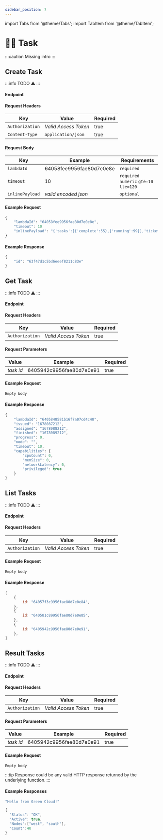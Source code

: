 ```yaml
---
sidebar_position: 7
---
```


import Tabs from '@theme/Tabs';
import TabItem from '@theme/TabItem';

# 🧑‍💼 Task

:::caution
Missing intro
:::

## Create Task

:::info
TODO ⚠️
:::

#### Endpoint

<endpoint href='https://api.greencloud.dev/v1/task' method='POST'/>

#### Request Headers

| Key             | Value                | Required |
| --------------- | -------------------- | -------- |
| `Authorization` | _Valid Access Token_ | true     |
| `Content-Type`  | `application/json`   | true     |

#### Request Body

| Key             | Example                  | Requirements                            |
| --------------- | ------------------------ | --------------------------------------- |
| `lambdaId`      | 64058fee9956fae80d7e0e8e | `required`                              |
| `timeout`       | 10                       | `required` `numeric` `gte=10` `lte=120` |
| `inlinePayload` | _valid encoded json_     | `optional`                              |

#### Example Request

```js
{
	"lambdaId": "64058fee9956fae80d7e0e8e",
	"timeout": 10
    "inlinePayload": "{'tasks':[{'complete':55},{'running':99}],'tickets':'10','admin':1,'password':Hello123!'}"
}
```

#### Example Response

```js title="Status: 201 Created"
{
	"id": "63f47d1c5bd6eeef8211c83e"
}
```

## Get Task

:::info
TODO ⚠️
:::

#### Endpoint

<endpoint href='https://api.greencloud.dev/v1/task/[taskId]' method='GET'/>

#### Request Headers

| Key             | Value                | Required |
| --------------- | -------------------- | -------- |
| `Authorization` | _Valid Access Token_ | true     |

#### Request Parameters

| Value     | Example                  | Required |
| --------- | ------------------------ | -------- |
| _task id_ | 6405942c9956fae80d7e0e91 | true     |

#### Example Request

```js
Empty body
```

#### Example Response

```js title="Status: 200 OK"
{
	"lambdaId": "6405848581b16f7a07cd4c48",
	"issued": "1678087212",
	"assigned": "1678088212",
	"finished": "1678089212",
	"progress": 0,
	"node": "",
	"timeout": 10,
	"capabilities": {
		"cpuCount": 0,
		"memSize": 0,
		"networkLatency": 0,
		"privileged": true
	}
}
```

## List Tasks

:::info
TODO ⚠️
:::

#### Endpoint

<endpoint href='https://api.greencloud.dev/v1/task/list' method='GET'/>

#### Request Headers

| Key             | Value                | Required |
| --------------- | -------------------- | -------- |
| `Authorization` | _Valid Access Token_ | true     |

#### Example Request

```js
Empty body
```

#### Example Response

<!-- prettier-ignore -->
```js title="Status: 200 OK"
[
    {
        id: "64057f3c9956fae80d7e0e84",
    },
    {
        id: "640581c89956fae80d7e0e85",
    },
    {
        id: "6405942c9956fae80d7e0e91",
    },
]
```

## Result Tasks

:::info
TODO ⚠️
:::

#### Endpoint

<endpoint href='https://api.greencloud.dev/v1/task/[taskId]' method='GET'/>

#### Request Headers

| Key             | Value                | Required |
| --------------- | -------------------- | -------- |
| `Authorization` | _Valid Access Token_ | true     |

#### Request Parameters

| Value     | Example                  | Required |
| --------- | ------------------------ | -------- |
| _task id_ | 6405942c9956fae80d7e0e91 | true     |

#### Example Request

```js
Empty body
```

:::tip
Response could be any valid HTTP response returned by the underlying function.
:::

#### Example Responses

<Tabs>
<TabItem value="Text">

```js title="Status: 200 OK"
"Hello from Green Cloud!"
```

</TabItem>
<TabItem value="JSON">

```js title="Status: 200 OK"
{
  "Status": "OK",
  "Active": true,
  "Nodes":["west", "south"],
  "Count":40
}
```

</TabItem>
</Tabs>
